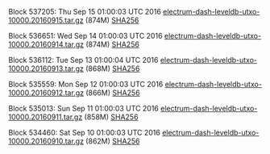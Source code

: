 Block 537205: Thu Sep 15 01:00:03 UTC 2016 [electrum-dash-leveldb-utxo-10000.20160915.tar.gz](https://transfer.sh/XdCBl/electrum-dash-leveldb-utxo-10000.20160915.tar.gz) (874M) [SHA256](https://transfer.sh/M3gT1/electrum-dash-leveldb-utxo-10000.20160915.tar.gz.sha256)

Block 536651: Wed Sep 14 01:00:03 UTC 2016 [electrum-dash-leveldb-utxo-10000.20160914.tar.gz](https://transfer.sh/rBW9F/electrum-dash-leveldb-utxo-10000.20160914.tar.gz) (874M) [SHA256](https://transfer.sh/ZGqgW/electrum-dash-leveldb-utxo-10000.20160914.tar.gz.sha256)

Block 536112: Tue Sep 13 01:00:04 UTC 2016 [electrum-dash-leveldb-utxo-10000.20160913.tar.gz](https://transfer.sh/s1oPP/electrum-dash-leveldb-utxo-10000.20160913.tar.gz) (868M) [SHA256](https://transfer.sh/bR2rL/electrum-dash-leveldb-utxo-10000.20160913.tar.gz.sha256)

Block 535559: Mon Sep 12 01:00:03 UTC 2016 [electrum-dash-leveldb-utxo-10000.20160912.tar.gz](https://transfer.sh/sCuUb/electrum-dash-leveldb-utxo-10000.20160912.tar.gz) (866M) [SHA256](https://transfer.sh/owJOM/electrum-dash-leveldb-utxo-10000.20160912.tar.gz.sha256)

Block 535013: Sun Sep 11 01:00:03 UTC 2016 [electrum-dash-leveldb-utxo-10000.20160911.tar.gz](https://transfer.sh/kNUAI/electrum-dash-leveldb-utxo-10000.20160911.tar.gz) (858M) [SHA256](https://transfer.sh/nKZon/electrum-dash-leveldb-utxo-10000.20160911.tar.gz.sha256)

Block 534460: Sat Sep 10 01:00:03 UTC 2016 [electrum-dash-leveldb-utxo-10000.20160910.tar.gz](https://transfer.sh/Lh4q3/electrum-dash-leveldb-utxo-10000.20160910.tar.gz) (862M) [SHA256](https://transfer.sh/MjQt6/electrum-dash-leveldb-utxo-10000.20160910.tar.gz.sha256)

